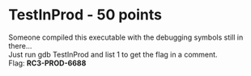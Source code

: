TestInProd - 50 points
=======================
Someone compiled this executable with the debugging symbols still in there...<br>
Just run gdb TestInProd and list 1 to get the flag in a comment.<br>
Flag: **RC3-PROD-6688**
